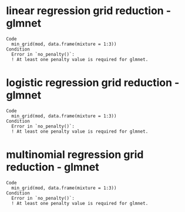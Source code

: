 # linear regression grid reduction - glmnet

    Code
      min_grid(mod, data.frame(mixture = 1:3))
    Condition
      Error in `no_penalty()`:
      ! At least one penalty value is required for glmnet.

# logistic regression grid reduction - glmnet

    Code
      min_grid(mod, data.frame(mixture = 1:3))
    Condition
      Error in `no_penalty()`:
      ! At least one penalty value is required for glmnet.

# multinomial regression grid reduction - glmnet

    Code
      min_grid(mod, data.frame(mixture = 1:3))
    Condition
      Error in `no_penalty()`:
      ! At least one penalty value is required for glmnet.

